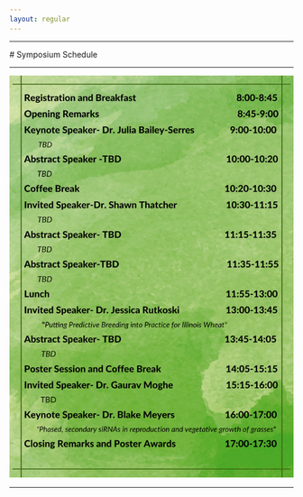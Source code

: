 ```yaml
---
layout: regular
---
```


<hr style="clear: both;" />
# Symposium Schedule
<hr style="clear: both;" />
<img src="/img/2023_Symposium_Schedule_Draft_updated.png" style="max-width:100%"/>
<hr style="clear: both;" />
